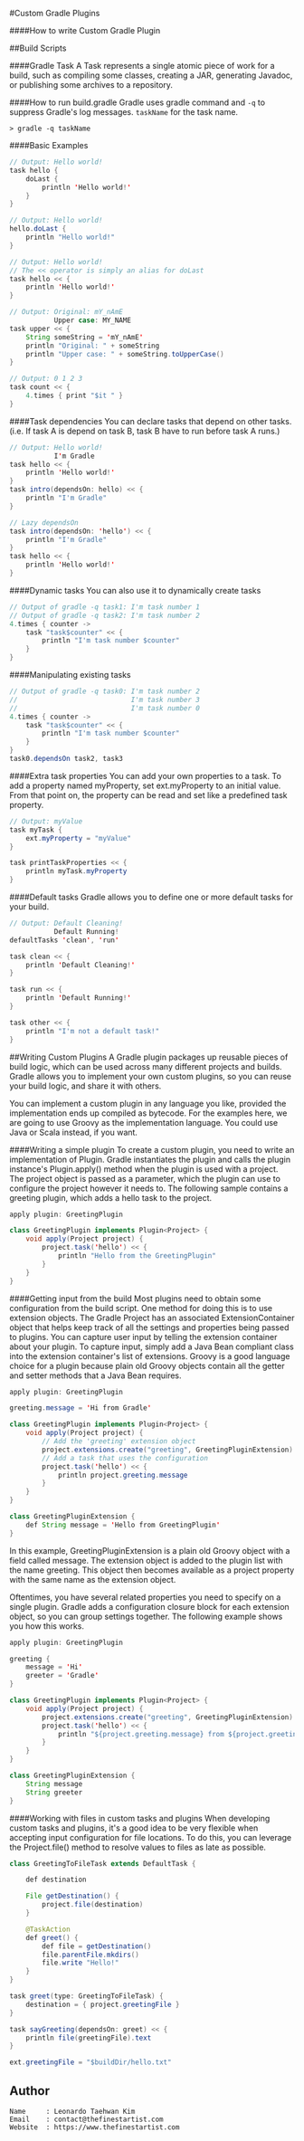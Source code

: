 #Custom Gradle Plugins

####How to write Custom Gradle Plugin

##Build Scripts

####Gradle Task
A Task represents a single atomic piece of work for a build, such as compiling some classes, creating a JAR, generating Javadoc, or publishing some archives to a repository.

####How to run build.gradle
Gradle uses gradle command and ```-q``` to suppress Gradle's log messages. ```taskName``` for the task name.
```
> gradle -q taskName
```

####Basic Examples
```java
// Output: Hello world!
task hello {
    doLast {
        println 'Hello world!'
    }
}

// Output: Hello world!
hello.doLast {
    println "Hello world!"
}

// Output: Hello world!
// The << operator is simply an alias for doLast
task hello << {
    println 'Hello world!'
}

// Output: Original: mY_nAmE
           Upper case: MY_NAME
task upper << {
    String someString = 'mY_nAmE'
    println "Original: " + someString
    println "Upper case: " + someString.toUpperCase()
}

// Output: 0 1 2 3
task count << {
    4.times { print "$it " }
}
```

####Task dependencies
You can declare tasks that depend on other tasks. (i.e. If task A is depend on task B, task B have to run before task A runs.)
```java
// Output: Hello world!
           I'm Gradle
task hello << {
    println 'Hello world!'
}
task intro(dependsOn: hello) << {
    println "I'm Gradle"
}

// Lazy dependsOn
task intro(dependsOn: 'hello') << {
    println "I'm Gradle"
}
task hello << {
    println 'Hello world!'
}
```

####Dynamic tasks
You can also use it to dynamically create tasks
```java
// Output of gradle -q task1: I'm task number 1
// Output of gradle -q task2: I'm task number 2
4.times { counter ->
    task "task$counter" << {
        println "I'm task number $counter"
    }
}
```

####Manipulating existing tasks
```java
// Output of gradle -q task0: I'm task number 2
//                            I'm task number 3
//                            I'm task number 0
4.times { counter ->
    task "task$counter" << {
        println "I'm task number $counter"
    }
}
task0.dependsOn task2, task3
```

####Extra task properties
You can add your own properties to a task. To add a property named myProperty, set ext.myProperty to an initial value. From that point on, the property can be read and set like a predefined task property.
```java
// Output: myValue
task myTask {
    ext.myProperty = "myValue"
}

task printTaskProperties << {
    println myTask.myProperty
}
```

####Default tasks
Gradle allows you to define one or more default tasks for your build.
```java
// Output: Default Cleaning!
           Default Running!
defaultTasks 'clean', 'run'

task clean << {
    println 'Default Cleaning!'
}

task run << {
    println 'Default Running!'
}

task other << {
    println "I'm not a default task!"
}
```

##Writing Custom Plugins
A Gradle plugin packages up reusable pieces of build logic, which can be used across many different projects and builds. Gradle allows you to implement your own custom plugins, so you can reuse your build logic, and share it with others.

You can implement a custom plugin in any language you like, provided the implementation ends up compiled as bytecode. For the examples here, we are going to use Groovy as the implementation language. You could use Java or Scala instead, if you want.


####Writing a simple plugin
To create a custom plugin, you need to write an implementation of Plugin. Gradle instantiates the plugin and calls the plugin instance's Plugin.apply() method when the plugin is used with a project. The project object is passed as a parameter, which the plugin can use to configure the project however it needs to. The following sample contains a greeting plugin, which adds a hello task to the project.
```java
apply plugin: GreetingPlugin

class GreetingPlugin implements Plugin<Project> {
    void apply(Project project) {
        project.task('hello') << {
            println "Hello from the GreetingPlugin"
        }
    }
}
```

####Getting input from the build
Most plugins need to obtain some configuration from the build script. One method for doing this is to use extension objects. The Gradle Project has an associated ExtensionContainer object that helps keep track of all the settings and properties being passed to plugins. You can capture user input by telling the extension container about your plugin. To capture input, simply add a Java Bean compliant class into the extension container's list of extensions. Groovy is a good language choice for a plugin because plain old Groovy objects contain all the getter and setter methods that a Java Bean requires.
```java
apply plugin: GreetingPlugin

greeting.message = 'Hi from Gradle'

class GreetingPlugin implements Plugin<Project> {
    void apply(Project project) {
        // Add the 'greeting' extension object
        project.extensions.create("greeting", GreetingPluginExtension)
        // Add a task that uses the configuration
        project.task('hello') << {
            println project.greeting.message
        }
    }
}

class GreetingPluginExtension {
    def String message = 'Hello from GreetingPlugin'
}
```

In this example, GreetingPluginExtension is a plain old Groovy object with a field called message. The extension object is added to the plugin list with the name greeting. This object then becomes available as a project property with the same name as the extension object.

Oftentimes, you have several related properties you need to specify on a single plugin. Gradle adds a configuration closure block for each extension object, so you can group settings together. The following example shows you how this works.
```java
apply plugin: GreetingPlugin

greeting {
    message = 'Hi'
    greeter = 'Gradle'
}

class GreetingPlugin implements Plugin<Project> {
    void apply(Project project) {
        project.extensions.create("greeting", GreetingPluginExtension)
        project.task('hello') << {
            println "${project.greeting.message} from ${project.greeting.greeter}"
        }
    }
}

class GreetingPluginExtension {
    String message
    String greeter
}
```

####Working with files in custom tasks and plugins
When developing custom tasks and plugins, it's a good idea to be very flexible when accepting input configuration for file locations. To do this, you can leverage the Project.file() method to resolve values to files as late as possible.

```java
class GreetingToFileTask extends DefaultTask {

    def destination

    File getDestination() {
        project.file(destination)
    }

    @TaskAction
    def greet() {
        def file = getDestination()
        file.parentFile.mkdirs()
        file.write "Hello!"
    }
}

task greet(type: GreetingToFileTask) {
    destination = { project.greetingFile }
}

task sayGreeting(dependsOn: greet) << {
    println file(greetingFile).text
}

ext.greetingFile = "$buildDir/hello.txt"
```


## Author
```
Name     : Leonardo Taehwan Kim
Email    : contact@thefinestartist.com
Website  : https://www.thefinestartist.com
```
